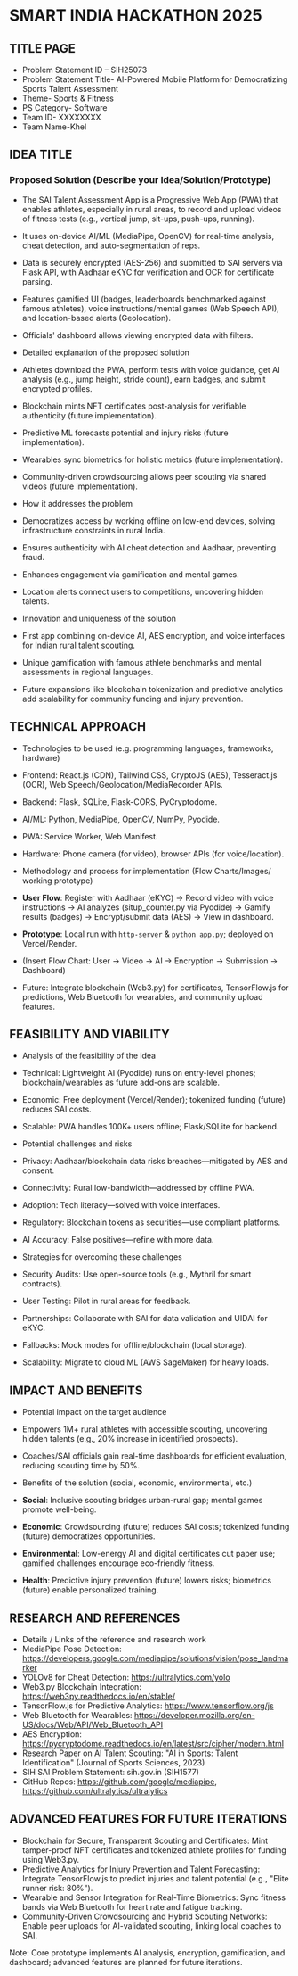 # SMART INDIA HACKATHON 2025

## TITLE PAGE

- Problem Statement ID – SIH25073
- Problem Statement Title- Al-Powered Mobile Platform for Democratizing Sports Talent Assessment
- Theme- Sports & Fitness
- PS Category- Software
- Team ID- XXXXXXXX
- Team Name-Khel

## IDEA TITLE

### Proposed Solution (Describe your Idea/Solution/Prototype)
- The SAI Talent Assessment App is a Progressive Web App (PWA) that enables athletes, especially in rural areas, to record and upload videos of fitness tests (e.g., vertical jump, sit-ups, push-ups, running).
- It uses on-device AI/ML (MediaPipe, OpenCV) for real-time analysis, cheat detection, and auto-segmentation of reps.
- Data is securely encrypted (AES-256) and submitted to SAI servers via Flask API, with Aadhaar eKYC for verification and OCR for certificate parsing.
- Features gamified UI (badges, leaderboards benchmarked against famous athletes), voice instructions/mental games (Web Speech API), and location-based alerts (Geolocation).
- Officials' dashboard allows viewing encrypted data with filters.

- Detailed explanation of the proposed solution
- Athletes download the PWA, perform tests with voice guidance, get AI analysis (e.g., jump height, stride count), earn badges, and submit encrypted profiles.
- Blockchain mints NFT certificates post-analysis for verifiable authenticity (future implementation).
- Predictive ML forecasts potential and injury risks (future implementation).
- Wearables sync biometrics for holistic metrics (future implementation).
- Community-driven crowdsourcing allows peer scouting via shared videos (future implementation).

- How it addresses the problem
- Democratizes access by working offline on low-end devices, solving infrastructure constraints in rural India.
- Ensures authenticity with AI cheat detection and Aadhaar, preventing fraud.
- Enhances engagement via gamification and mental games.
- Location alerts connect users to competitions, uncovering hidden talents.

- Innovation and uniqueness of the solution
- First app combining on-device AI, AES encryption, and voice interfaces for Indian rural talent scouting.
- Unique gamification with famous athlete benchmarks and mental assessments in regional languages.
- Future expansions like blockchain tokenization and predictive analytics add scalability for community funding and injury prevention.

## TECHNICAL APPROACH

- Technologies to be used (e.g. programming languages, frameworks, hardware)
- Frontend: React.js (CDN), Tailwind CSS, CryptoJS (AES), Tesseract.js (OCR), Web Speech/Geolocation/MediaRecorder APIs.
- Backend: Flask, SQLite, Flask-CORS, PyCryptodome.
- AI/ML: Python, MediaPipe, OpenCV, NumPy, Pyodide.
- PWA: Service Worker, Web Manifest.
- Hardware: Phone camera (for video), browser APIs (for voice/location).

- Methodology and process for implementation (Flow Charts/Images/ working prototype)
- **User Flow**: Register with Aadhaar (eKYC) → Record video with voice instructions → AI analyzes (situp_counter.py via Pyodide) → Gamify results (badges) → Encrypt/submit data (AES) → View in dashboard.
- **Prototype**: Local run with `http-server` & `python app.py`; deployed on Vercel/Render.
- (Insert Flow Chart: User → Video → AI → Encryption → Submission → Dashboard)
- Future: Integrate blockchain (Web3.py) for certificates, TensorFlow.js for predictions, Web Bluetooth for wearables, and community upload features.

## FEASIBILITY AND VIABILITY

- Analysis of the feasibility of the idea
- Technical: Lightweight AI (Pyodide) runs on entry-level phones; blockchain/wearables as future add-ons are scalable.
- Economic: Free deployment (Vercel/Render); tokenized funding (future) reduces SAI costs.
- Scalable: PWA handles 100K+ users offline; Flask/SQLite for backend.

- Potential challenges and risks
- Privacy: Aadhaar/blockchain data risks breaches—mitigated by AES and consent.
- Connectivity: Rural low-bandwidth—addressed by offline PWA.
- Adoption: Tech literacy—solved with voice interfaces.
- Regulatory: Blockchain tokens as securities—use compliant platforms.
- AI Accuracy: False positives—refine with more data.

- Strategies for overcoming these challenges
- Security Audits: Use open-source tools (e.g., Mythril for smart contracts).
- User Testing: Pilot in rural areas for feedback.
- Partnerships: Collaborate with SAI for data validation and UIDAI for eKYC.
- Fallbacks: Mock modes for offline/blockchain (local storage).
- Scalability: Migrate to cloud ML (AWS SageMaker) for heavy loads.

## IMPACT AND BENEFITS

- Potential impact on the target audience
- Empowers 1M+ rural athletes with accessible scouting, uncovering hidden talents (e.g., 20% increase in identified prospects).
- Coaches/SAI officials gain real-time dashboards for efficient evaluation, reducing scouting time by 50%.

- Benefits of the solution (social, economic, environmental, etc.)
- **Social**: Inclusive scouting bridges urban-rural gap; mental games promote well-being.
- **Economic**: Crowdsourcing (future) reduces SAI costs; tokenized funding (future) democratizes opportunities.
- **Environmental**: Low-energy AI and digital certificates cut paper use; gamified challenges encourage eco-friendly fitness.
- **Health**: Predictive injury prevention (future) lowers risks; biometrics (future) enable personalized training.

## RESEARCH AND REFERENCES

- Details / Links of the reference and research work
- MediaPipe Pose Detection: https://developers.google.com/mediapipe/solutions/vision/pose_landmarker
- YOLOv8 for Cheat Detection: https://ultralytics.com/yolo
- Web3.py Blockchain Integration: https://web3py.readthedocs.io/en/stable/
- TensorFlow.js for Predictive Analytics: https://www.tensorflow.org/js
- Web Bluetooth for Wearables: https://developer.mozilla.org/en-US/docs/Web/API/Web_Bluetooth_API
- AES Encryption: https://pycryptodome.readthedocs.io/en/latest/src/cipher/modern.html
- Research Paper on AI Talent Scouting: "AI in Sports: Talent Identification" (Journal of Sports Sciences, 2023)
- SIH SAI Problem Statement: sih.gov.in (SIH1577)
- GitHub Repos: https://github.com/google/mediapipe, https://github.com/ultralytics/ultralytics

## ADVANCED FEATURES FOR FUTURE ITERATIONS

- Blockchain for Secure, Transparent Scouting and Certificates: Mint tamper-proof NFT certificates and tokenized athlete profiles for funding using Web3.py.
- Predictive Analytics for Injury Prevention and Talent Forecasting: Integrate TensorFlow.js to predict injuries and talent potential (e.g., "Elite runner risk: 80%").
- Wearable and Sensor Integration for Real-Time Biometrics: Sync fitness bands via Web Bluetooth for heart rate and fatigue tracking.
- Community-Driven Crowdsourcing and Hybrid Scouting Networks: Enable peer uploads for AI-validated scouting, linking local coaches to SAI.

Note: Core prototype implements AI analysis, encryption, gamification, and dashboard; advanced features are planned for future iterations.
